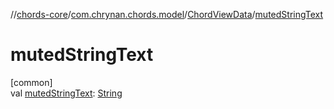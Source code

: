 //[chords-core](../../../index.md)/[com.chrynan.chords.model](../index.md)/[ChordViewData](index.md)/[mutedStringText](muted-string-text.md)

# mutedStringText

[common]\
val [mutedStringText](muted-string-text.md): [String](https://kotlinlang.org/api/latest/jvm/stdlib/kotlin/-string/index.html)
